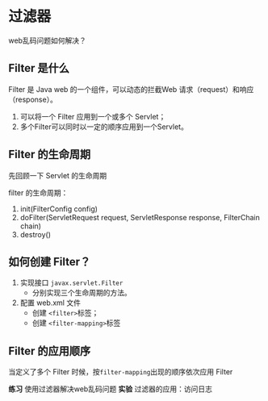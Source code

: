 # 过滤器

web乱码问题如何解决？

## Filter 是什么
Filter 是 Java web 的一个组件，可以动态的拦截Web 请求（request）和响应（response）。
1. 可以将一个 Filter 应用到一个或多个 Servlet；
2. 多个Filter可以同时以一定的顺序应用到一个Servlet。

## Filter 的生命周期
先回顾一下 Servlet 的生命周期

filter 的生命周期：
1. init(FilterConfig config)
2. doFilter(ServletRequest request, ServletResponse response, FilterChain chain)
3. destroy()

## 如何创建 Filter？
1. 实现接口 `javax.servlet.Filter`
	- 分别实现三个生命周期的方法。
2. 配置 web.xml 文件
	- 创建 `<filter>`标签；
	- 创建 `<filter-mapping>`标签

## Filter 的应用顺序
当定义了多个 Filter 时候，按`filter-mapping`出现的顺序依次应用 Filter

**练习** 使用过滤器解决web乱码问题
**实验** 过滤器的应用：访问日志

<!--stackedit_data:
eyJoaXN0b3J5IjpbMTM5NDExODQ5Ml19
-->